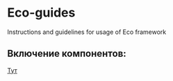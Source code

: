 # Eco-guides
Instructions and guidelines for usage of Eco framework

## Включение компонентов:
[Тут](Включение.md)
